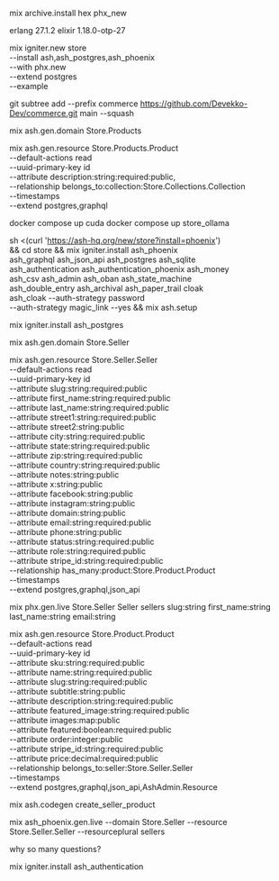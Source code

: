 mix archive.install hex phx_new

erlang 27.1.2
elixir 1.18.0-otp-27

mix igniter.new store \
  --install ash,ash_postgres,ash_phoenix \
  --with phx.new \
  --extend postgres \
  --example


git subtree add --prefix commerce https://github.com/Devekko-Dev/commerce.git main --squash

mix ash.gen.domain Store.Products

mix ash.gen.resource Store.Products.Product \
  --default-actions read \
  --uuid-primary-key id \
  --attribute description:string:required:public, \
  --relationship belongs_to:collection:Store.Collections.Collection \
  --timestamps \
  --extend postgres,graphql



 docker compose up cuda
 docker compose up store_ollama


 sh <(curl 'https://ash-hq.org/new/store?install=phoenix') \
    && cd store && mix igniter.install ash_phoenix \
    ash_graphql ash_json_api ash_postgres ash_sqlite \
    ash_authentication ash_authentication_phoenix ash_money \
    ash_csv ash_admin ash_oban ash_state_machine \
    ash_double_entry ash_archival ash_paper_trail cloak \
    ash_cloak --auth-strategy password \
    --auth-strategy magic_link --yes && mix ash.setup


mix igniter.install ash_postgres

mix ash.gen.domain Store.Seller

mix ash.gen.resource Store.Seller.Seller \
  --default-actions read \
  --uuid-primary-key id \
  --attribute slug:string:required:public \
  --attribute first_name:string:required:public \
  --attribute last_name:string:required:public \
  --attribute street1:string:required:public \
  --attribute street2:string:public \
  --attribute city:string:required:public \
  --attribute state:string:required:public \
  --attribute zip:string:required:public \
  --attribute country:string:required:public \
  --attribute notes:string:public \
  --attribute x:string:public \
  --attribute facebook:string:public \
  --attribute instagram:string:public \
  --attribute domain:string:public \
  --attribute email:string:required:public \
  --attribute phone:string:public \
  --attribute status:string:required:public \
  --attribute role:string:required:public \
  --attribute stripe_id:string:required:public \
  --relationship has_many:product:Store.Product.Product \
  --timestamps \
  --extend postgres,graphql,json_api

mix phx.gen.live Store.Seller Seller sellers slug:string first_name:string last_name:string email:string

mix ash.gen.resource Store.Product.Product \
  --default-actions read \
  --uuid-primary-key id \
  --attribute sku:string:required:public \
  --attribute name:string:required:public \
  --attribute slug:string:required:public \
  --attribute subtitle:string:public \
  --attribute description:string:required:public \
  --attribute featured_image:string:required:public \
  --attribute images:map:public \
  --attribute featured:boolean:required:public \
  --attribute order:integer:public \
  --attribute stripe_id:string:required:public \
  --attribute price:decimal:required:public \
  --relationship belongs_to:seller:Store.Seller.Seller \
  --timestamps \
  --extend postgres,graphql,json_api,AshAdmin.Resource

mix ash.codegen create_seller_product

mix ash_phoenix.gen.live --domain Store.Seller --resource Store.Seller.Seller --resourceplural sellers

why so many questions? 

mix igniter.install ash_authentication

